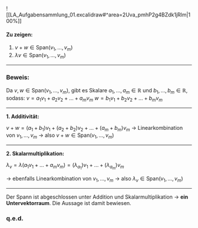 ![[LA_Aufgabensammlung_01.excalidraw#^area=2Uva_pmhP2g4BZdk1jRlm|100%]]

#### **Zu zeigen:**

1. $v + w \in \text{Span}(v_1, \dots, v_m)$
2. $\lambda v \in \text{Span}(v_1, \dots, v_m)$

---

### **Beweis:**

Da $v, w \in \text{Span}(v_1, \dots, v_m)$, gibt es Skalare $a_1, \dots, a_m \in \mathbb{R}$ und $b_1, \dots, b_m \in \mathbb{R}$, sodass:
$v = a_1 v_1 + a_2 v_2 + \dots + a_m v_m$
$w = b_1 v_1 + b_2 v_2 + \dots + b_m v_m$

---

**1. Additivität:**

$v + w = (a_1 + b_1)v_1 + (a_2 + b_2)v_2 + \dots + (a_m + b_m)v_m$
$\to$ Linearkombination von $v_1, \dots, v_m$ $\to$ also $v + w \in \text{Span}(v_1, \dots, v_m)$

---

**2. Skalarmultiplikation:**

$\lambda_{v} = \lambda (a_1 v_1 + \dots + a_m v_m) = (\lambda_{a_1}) v_1 + \dots + (\lambda_{a_m}) v_m$

$\to$ ebenfalls Linearkombination von $v_1, \dots, v_m$ $\to$ also $\lambda_{v} \in \text{Span}(v_1, \dots, v_m)$

---

Der Spann ist abgeschlossen unter Addition und Skalarmultiplikation $\to$ **ein Untervektorraum**.
Die Aussage ist damit bewiesen.

### **q.e.d.**
